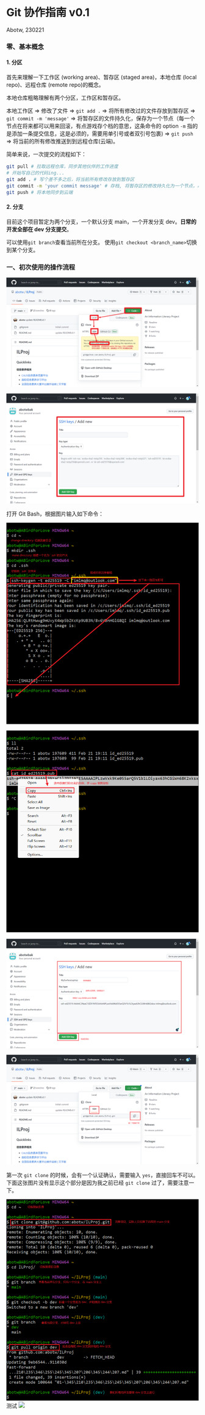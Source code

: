 # Git 协作指南 v0.1

Abotw, 230221

### 零、基本概念

#### 1. 分区

首先来理解一下工作区 (working area)、暂存区 (staged area)，本地仓库 (local repo)、远程仓库 (remote repo)的概念。

本地仓库粗略理解有两个分区，工作区和暂存区。

本地工作区 => 修改了文件 => `git add .` => 将所有修改过的文件存放到暂存区 => `git commit -m 'message'` => 将暂存区的文件持久化，保存为一个节点（每一个节点在将来都可以用来回滚，有点游戏存个档的意思，这条命令的 option `-m` 指的是添加一条提交信息，这是必须的，需要用单引号或者双引号包裹) => `git push` => 将当前的所有修改推送到到远程仓库(云端)。

简单来说，一次提交的流程如下：

```bash
git pull # 拉取远程仓库，同步其他伙伴的工作进度
# 开始写自己的代码ing...
git add . # 写个差不多之后，将当前所有修改存放到暂存区
git commit -m 'your commit message' # 存档, 将暂存区的修改持久化为一个节点，以便以后万一读档回滚
git push # 将本地同步到云端
```

#### 2. 分支

目前这个项目暂定为两个分支，一个默认分支 main，一个开发分支 dev。**日常的开发全部在 dev 分支提交**。

可以使用`git branch`查看当前所在分支。
使用`git checkout <branch_name>`切换到某个分支。

### 一、初次使用的操作流程

![](../docs-images/001-Snipaste_2023-02-21_19-01-54.png)

![](../docs-images/002-Snipaste_2023-02-21_19-08-09.png)

打开 Git Bash，根据图片输入如下命令：

![](../docs-images/003-Snipaste_2023-02-21_19-15-13.png)



![](../docs-images/004-Snipaste_2023-02-21_19-17-02.png)



![](../docs-images/005-Snipaste_2023-02-21_19-18-46.png)



![](../docs-images/006-Snipaste_2023-02-21_19-19-55.png)

第一次 `git clone` 的时候，会有一个认证确认，需要输入 `yes`，直接回车不可以。下面这张图片没有显示这个部分是因为我之前已经 `git clone` 过了，需要注意一下。

![](../docs-images/008-Snipaste_2023-02-21_19-30-49.png)
测试
![](https://hbimg.b0.upaiyun.com/f74debe2772e8cba04f2b8ea5fa9c6a807030ae93ca9f-UcQGOZ_fw658)
